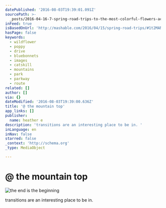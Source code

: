 ```yaml
---
datePublished: '2016-08-03T19:39:01.091Z'
sourcePath: >-
  _posts/2016-04-16-7-spring-road-trips-to-the-most-colorful-flowers-across-amer.md
inFeed: true
isBasedOnUrl: 'http://mashable.com/2016/04/15/spring-road-trips/#1t2MANqDGPqa'
hasPage: false
keywords:
  - wildflower
  - poppy
  - drive
  - bluebonnets
  - images
  - catskill
  - mountains
  - park
  - parkway
  - route
related: []
author: []
via: {}
dateModified: '2016-08-03T19:39:00.636Z'
title: '@ the mountain top'
app_links: []
publisher:
  name: heather e
description: 'transitions are an interesting place to be in. '
inLanguage: en
inNav: false
starred: false
_context: 'http://schema.org'
_type: MediaObject

---
```

# @ the mountain top
![the end is the beginning](https://the-grid-user-content.s3-us-west-2.amazonaws.com/ff946df7-24bf-4aa2-a7f3-a170291ee075.jpg)

transitions are an interesting place to be in.